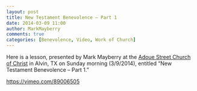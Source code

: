 ```yaml
---
layout: post
title: New Testament Benevolence – Part 1
date: 2014-03-09 11:00
author: MarkMayberry
comments: true
categories: [Benevolence, Video, Work of Church]
---
```

Here is a lesson, presented by Mark Mayberry at the <a href="http://www.ascoc.org/">Adoue Street Church of Christ</a> in Alvin, TX on Sunday morning (3/9/2014), entitled “New Testament Benevolence – Part 1.”

https://vimeo.com/89006505
